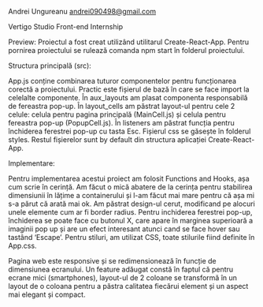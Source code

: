﻿Andrei Ungureanu
andrei090498@gmail.com

Vertigo Studio Front-end Internship



Preview:
Proiectul a fost creat utilizând utilitarul Create-React-App.
Pentru pornirea proiectului se rulează comanda npm start în folderul proiectului.

Structura principală (src):

  

App.js conține combinarea tuturor componentelor pentru funcționarea corectă a proiectului. Practic este fișierul de bază în care se face import la  celelalte componente.
În aux_layouts am plasat componenta responsabilă de fereastra pop-up.
În layout_cells am păstrat layout-ul pentru cele 2 celule: celula pentru pagina principală (MainCell.js) și celula pentru fereastra pop-up (PopupCell.js).
În listeners am păstrat funcția pentru închiderea ferestrei pop-up cu tasta Esc.
Fișierul css se găsește în folderul styles.
Restul fișierelor sunt by default din structura aplicației Create-React-App.

Implementare:

  Pentru implementarea acestui proiect am folosit Functions and Hooks, așa cum scrie în cerință. Am făcut o mică abatere de la cerința pentru stabilirea dimensiunii în lățime a containerului și l-am făcut mai mare pentru că așa mi s-a părut că arată mai ok.
Am păstrat design-ul cerut, modificand pe alocuri unele elemente cum ar fi border radius.
Pentru inchiderea ferestrei pop-up, închiderea se poate face cu butonul X, care apare în marginea superioară a imaginii pop up și are un efect interesant atunci cand se face hover sau tastând ‘Escape’. Pentru stiluri, am utilizat CSS, toate stilurile fiind definite în App.css.

Pagina web este responsive și se redimensionează în funcție de dimensiunea ecranului. Un feature adăugat constă în faptul că pentru ecrane mici (smartphones), layout-ul de 2 coloane se transformă în un layout de o coloana pentru a păstra calitatea fiecărui element și un aspect mai elegant și compact.






